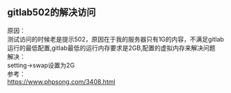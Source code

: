 ## gitlab502的解决访问  
原因：  
测试访问的时候老是提示502，原因在于我的服务器只有1G的内容，不满足gitlab运行的最低配置,gitlab最低的运行内存要求是2GB,配置的虚拟内存来解决问题  
解决：  
setting->swap设置为2G  
参考：  
https://www.phpsong.com/3408.html  